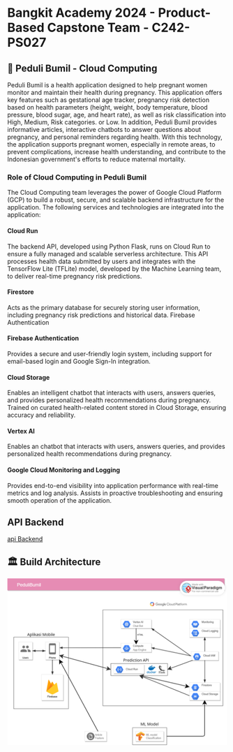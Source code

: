 # Bangkit Academy 2024 - Product-Based Capstone Team - C242-PS027

## 📖 Peduli Bumil - Cloud Computing
Peduli Bumil is a health application designed to help pregnant women monitor and maintain their health during pregnancy. This application offers key features such as gestational age tracker, pregnancy risk detection based on health parameters (height, weight, body temperature, blood pressure, blood sugar, age, and heart rate), as well as risk classification into High, Medium, Risk categories. or Low. In addition, Peduli Bumil provides informative articles, interactive chatbots to answer questions about pregnancy, and personal reminders regarding health. With this technology, the application supports pregnant women, especially in remote areas, to prevent complications, increase health understanding, and contribute to the Indonesian government's efforts to reduce maternal mortality.

### Role of Cloud Computing in Peduli Bumil
The Cloud Computing team leverages the power of Google Cloud Platform (GCP) to build a robust, secure, and scalable backend infrastructure for the application. The following services and technologies are integrated into the application:

#### Cloud Run
The backend API, developed using Python Flask, runs on Cloud Run to ensure a fully managed and scalable serverless architecture.
This API processes health data submitted by users and integrates with the TensorFlow Lite (TFLite) model, developed by the Machine Learning team, to deliver real-time pregnancy risk predictions.

#### Firestore 
Acts as the primary database for securely storing user information, including pregnancy risk predictions and historical data.
Firebase Authentication

#### Firebase Authentication
Provides a secure and user-friendly login system, including support for email-based login and Google Sign-In integration.

#### Cloud Storage
Enables an intelligent chatbot that interacts with users, answers queries, and provides personalized health recommendations during pregnancy.
Trained on curated health-related content stored in Cloud Storage, ensuring accuracy and reliability.

#### Vertex AI
Enables an chatbot that interacts with users, answers queries, and provides personalized health recommendations during pregnancy.

#### Google Cloud Monitoring and Logging
Provides end-to-end visibility into application performance with real-time metrics and log analysis.
Assists in proactive troubleshooting and ensuring smooth operation of the application.

## API Backend
[api Backend](https://backend-api-511713702149.asia-southeast2.run.app)

## 🏛️ Build Architecture 
![](https://github.com/BangkitPeduliBumil/asset/blob/227452df435927ac67084e737a7fbe4140a2b851/architecture.png)
